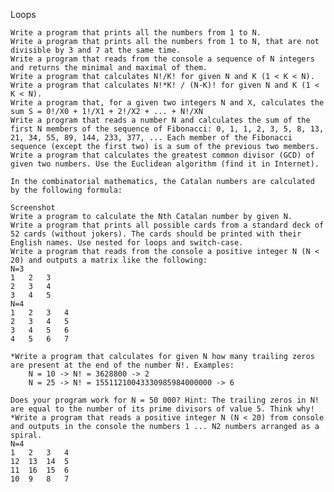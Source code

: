  Loops

    Write a program that prints all the numbers from 1 to N.
    Write a program that prints all the numbers from 1 to N, that are not divisible by 3 and 7 at the same time.
    Write a program that reads from the console a sequence of N integers and returns the minimal and maximal of them.
    Write a program that calculates N!/K! for given N and K (1 < K < N).
    Write a program that calculates N!*K! / (N-K)! for given N and K (1 < K < N).
    Write a program that, for a given two integers N and X, calculates the sum S = 0!/X0 + 1!/X1 + 2!/X2 + ... + N!/XN
    Write a program that reads a number N and calculates the sum of the first N members of the sequence of Fibonacci: 0, 1, 1, 2, 3, 5, 8, 13, 21, 34, 55, 89, 144, 233, 377, ... Each member of the Fibonacci sequence (except the first two) is a sum of the previous two members.
    Write a program that calculates the greatest common divisor (GCD) of given two numbers. Use the Euclidean algorithm (find it in Internet).

    In the combinatorial mathematics, the Catalan numbers are calculated by the following formula:

    Screenshot
    Write a program to calculate the Nth Catalan number by given N.
    Write a program that prints all possible cards from a standard deck of 52 cards (without jokers). The cards should be printed with their English names. Use nested for loops and switch-case.
    Write a program that reads from the console a positive integer N (N < 20) and outputs a matrix like the following:
    N=3
    1 	2 	3
    2 	3 	4
    3 	4 	5
    N=4
    1 	2 	3 	4
    2 	3 	4 	5
    3 	4 	5 	6
    4 	5 	6 	7

    *Write a program that calculates for given N how many trailing zeros are present at the end of the number N!. Examples:
        N = 10 -> N! = 3628800 -> 2
        N = 25 -> N! = 15511210043330985984000000 -> 6

    Does your program work for N = 50 000? Hint: The trailing zeros in N! are equal to the number of its prime divisors of value 5. Think why!
    *Write a program that reads a positive integer N (N < 20) from console and outputs in the console the numbers 1 ... N2 numbers arranged as a spiral.
    N=4
    1 	2 	3 	4
    12 	13 	14 	5
    11 	16 	15 	6
    10 	9 	8 	7